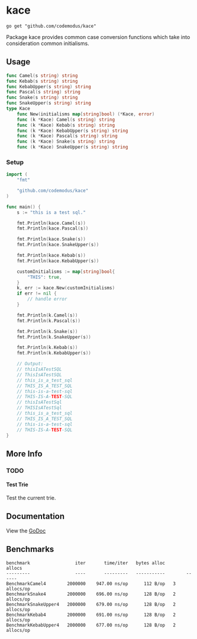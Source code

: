 # kace

    go get "github.com/codemodus/kace"

Package kace provides common case conversion functions which take into 
consideration common initialisms.

## Usage

```go
func Camel(s string) string
func Kebab(s string) string
func KebabUpper(s string) string
func Pascal(s string) string
func Snake(s string) string
func SnakeUpper(s string) string
type Kace
    func New(initialisms map[string]bool) (*Kace, error)
    func (k *Kace) Camel(s string) string
    func (k *Kace) Kebab(s string) string
    func (k *Kace) KebabUpper(s string) string
    func (k *Kace) Pascal(s string) string
    func (k *Kace) Snake(s string) string
    func (k *Kace) SnakeUpper(s string) string
```

### Setup

```go
import (
    "fmt"

    "github.com/codemodus/kace"
)

func main() {
    s := "this is a test sql."

    fmt.Println(kace.Camel(s))
    fmt.Println(kace.Pascal(s))

    fmt.Println(kace.Snake(s))
    fmt.Println(kace.SnakeUpper(s))

    fmt.Println(kace.Kebab(s))
    fmt.Println(kace.KebabUpper(s))

    customInitialisms := map[string]bool{
        "THIS": true,
    }
    k, err := kace.New(customInitialisms)
    if err != nil {
        // handle error
    }

    fmt.Println(k.Camel(s))
    fmt.Println(k.Pascal(s))

    fmt.Println(k.Snake(s))
    fmt.Println(k.SnakeUpper(s))

    fmt.Println(k.Kebab(s))
    fmt.Println(k.KebabUpper(s))

    // Output:
    // thisIsATestSQL
    // ThisIsATestSQL
    // this_is_a_test_sql
    // THIS_IS_A_TEST_SQL
    // this-is-a-test-sql
    // THIS-IS-A-TEST-SQL
    // thisIsATestSql
    // THISIsATestSql
    // this_is_a_test_sql
    // THIS_IS_A_TEST_SQL
    // this-is-a-test-sql
    // THIS-IS-A-TEST-SQL
}
```

## More Info

### TODO

#### Test Trie

 Test the current trie.

## Documentation

View the [GoDoc](http://godoc.org/github.com/codemodus/kace)

## Benchmarks

    benchmark                 iter       time/iter   bytes alloc        allocs
    ---------                 ----       ---------   -----------        ------
    BenchmarkCamel4        2000000    947.00 ns/op      112 B/op   3 allocs/op
    BenchmarkSnake4        2000000    696.00 ns/op      128 B/op   2 allocs/op
    BenchmarkSnakeUpper4   2000000    679.00 ns/op      128 B/op   2 allocs/op
    BenchmarkKebab4        2000000    691.00 ns/op      128 B/op   2 allocs/op
    BenchmarkKebabUpper4   2000000    677.00 ns/op      128 B/op   2 allocs/op
